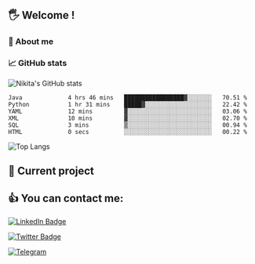 ## 🖐 Welcome !

### 🙂 About me

### 📈 GitHub stats
![Nikita's GitHub stats](https://github-readme-stats.vercel.app/api?username=DOMOKUL&show_icons=true&theme=gruvbox)

<!--START_SECTION:waka-->

```text
Java             4 hrs 46 mins   █████████████████▓░░░░░░░   70.51 %
Python           1 hr 31 mins    █████▓░░░░░░░░░░░░░░░░░░░   22.42 %
YAML             12 mins         ▓░░░░░░░░░░░░░░░░░░░░░░░░   03.06 %
XML              10 mins         ▓░░░░░░░░░░░░░░░░░░░░░░░░   02.70 %
SQL              3 mins          ▒░░░░░░░░░░░░░░░░░░░░░░░░   00.94 %
HTML             0 secs          ░░░░░░░░░░░░░░░░░░░░░░░░░   00.22 %
```

<!--END_SECTION:waka-->

![Top Langs](https://github-readme-stats.vercel.app/api/top-langs/?username=DOMOKUL&layout=compact&show_icons=true&theme=gruvbox)

## 🎨 Current project

## 👍 You can contact me:

[![LinkedIn Badge](https://img.shields.io/badge/LinkedIn-Profile-informational?style=flat&logo=linkedin&logoColor=white&color=0D76A8)](https://www.linkedin.com/in/strokach-nikita-810b50230/)

[![Twitter Badge](https://img.shields.io/badge/Twitter-Profile-informational?style=flat&logo=twitter&logoColor=white&color=0D76A8)](https://twitter.com/domokul)

[![Telegram](https://img.shields.io/badge/Telegram-Profile-informational?style=flat&logo=telegram&logoColor=white&color=0D76A8)](https://t.me/Domokul)


